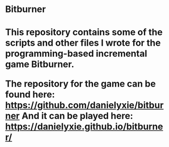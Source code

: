 <h1>Bitburner<h1>

This repository contains some of the scripts and other files I wrote for the programming-based incremental game Bitburner.

The repository for the game can be found here: https://github.com/danielyxie/bitburner
And it can be played here: https://danielyxie.github.io/bitburner/